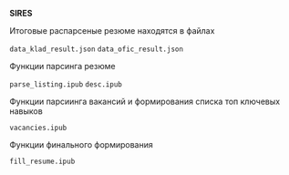 **SIRES**

Итоговые распарсеные резюме находятся в файлах

`data_klad_result.json`
`data_ofic_result.json`

Функции парсинга резюме

`parse_listing.ipub`
`desc.ipub`

Функции парсиинга вакансий и формирования списка топ ключевых навыков

`vacancies.ipub`

Функции финального формирования

`fill_resume.ipub`
